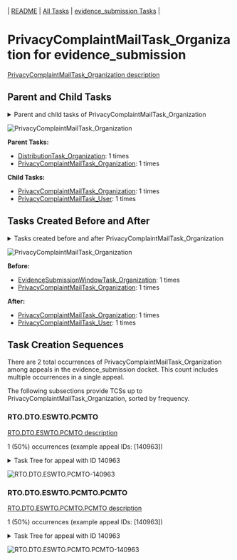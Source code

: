 <!-- DO NOT EDIT THIS FILE.  This file is autogenerated. -->
| [README](../README.md) | [All Tasks](../alltasks.md) | [evidence_submission Tasks](tasklist.md) |

# PrivacyComplaintMailTask_Organization for evidence_submission

[PrivacyComplaintMailTask_Organization description](../descr/PrivacyComplaintMailTask_Organization.md)

## Parent and Child Tasks

<details><summary markdown='span'>Parent and child tasks of PrivacyComplaintMailTask_Organization
</summary>

```
digraph G {
rankdir=LR;
node [shape=box]
"PrivacyComplaintMailTask_Organization" -> "PrivacyComplaintMailTask_User" [label=1]
"PrivacyComplaintMailTask_Organization" -> "PrivacyComplaintMailTask_Organization" [label=1]
"PrivacyComplaintMailTask_Organization" -> "PrivacyComplaintMailTask_Organization" [label=1]
"DistributionTask_Organization" -> "PrivacyComplaintMailTask_Organization" [label=1]
}
```
</details>

![PrivacyComplaintMailTask_Organization](dot/PrivacyComplaintMailTask_Organization-parentchild.dot.png)

**Parent Tasks:**

   * [DistributionTask_Organization](DistributionTask_Organization.md): 1 times
   * [PrivacyComplaintMailTask_Organization](PrivacyComplaintMailTask_Organization.md): 1 times

**Child Tasks:**

   * [PrivacyComplaintMailTask_Organization](PrivacyComplaintMailTask_Organization.md): 1 times
   * [PrivacyComplaintMailTask_User](PrivacyComplaintMailTask_User.md): 1 times

## Tasks Created Before and After

<details><summary markdown='span'>Tasks created before and after PrivacyComplaintMailTask_Organization</summary>

```
digraph G {
rankdir=LR;

"PrivacyComplaintMailTask_Organization" -> "PrivacyComplaintMailTask_User" [label=1]
"PrivacyComplaintMailTask_Organization" -> "PrivacyComplaintMailTask_Organization" [label=1]
"PrivacyComplaintMailTask_Organization" -> "PrivacyComplaintMailTask_Organization" [label=1]
"EvidenceSubmissionWindowTask_Organization" -> "PrivacyComplaintMailTask_Organization" [label=1]
}
```
</details>

![PrivacyComplaintMailTask_Organization](dot/PrivacyComplaintMailTask_Organization.dot.png)

**Before:**

   * [EvidenceSubmissionWindowTask_Organization](EvidenceSubmissionWindowTask_Organization.md): 1 times
   * [PrivacyComplaintMailTask_Organization](PrivacyComplaintMailTask_Organization.md): 1 times

**After:**

   * [PrivacyComplaintMailTask_Organization](PrivacyComplaintMailTask_Organization.md): 1 times
   * [PrivacyComplaintMailTask_User](PrivacyComplaintMailTask_User.md): 1 times

## Task Creation Sequences

There are 2 total occurrences of PrivacyComplaintMailTask_Organization among appeals in the evidence_submission docket.  This count includes multiple occurrences in a single appeal.

The following subsections provide TCSs up to PrivacyComplaintMailTask_Organization, sorted by frequency.

### RTO.DTO.ESWTO.PCMTO

[RTO.DTO.ESWTO.PCMTO description](../descr/RTO.DTO.ESWTO.PCMTO.md)

1 (50%) occurrences (example appeal IDs: [140963])

<details><summary markdown='span'>Task Tree for appeal with ID 140963</summary>

```
@startuml
skinparam {
  ObjectBorderColor #555
  ObjectBorderThickness 0
  ObjectFontStyle bold
  ObjectFontSize 14
  ObjectAttributeFontColor #333
  ObjectAttributeFontSize 12
}
  object 0.RootTask #8dd3c7 {
Organization
}
  object 1.DistributionTask #ffffb3 {
Organization
}
  object 2.EvidenceSubmissionWindowTask #fccde5 {
Organization
}
  object 3.PrivacyComplaintMailTask #9467bd {
Organization  <back:white>    </back>
}
  object 4.PrivacyComplaintMailTask #9467bd {
Organization  <back:white>    </back>
}
  object 5.PrivacyComplaintMailTask #9467bd {
User
}
  object 6.TimedHoldTask #fccde5 {
User
}
  object 7.EvidenceOrArgumentMailTask #ffffb3 {
Organization
}
  object 8.TimedHoldTask #fccde5 {
User
}
0.RootTask -- 1.DistributionTask
1.DistributionTask -- 2.EvidenceSubmissionWindowTask
1.DistributionTask -- 3.PrivacyComplaintMailTask
3.PrivacyComplaintMailTask -- 4.PrivacyComplaintMailTask
4.PrivacyComplaintMailTask -- 5.PrivacyComplaintMailTask
5.PrivacyComplaintMailTask -- 6.TimedHoldTask
0.RootTask -- 7.EvidenceOrArgumentMailTask
5.PrivacyComplaintMailTask -- 8.TimedHoldTask
@enduml
```
</details>

![RTO.DTO.ESWTO.PCMTO-140963](uml/RTO.DTO.ESWTO.PCMTO-140963.png)

### RTO.DTO.ESWTO.PCMTO.PCMTO

[RTO.DTO.ESWTO.PCMTO.PCMTO description](../descr/RTO.DTO.ESWTO.PCMTO.PCMTO.md)

1 (50%) occurrences (example appeal IDs: [140963])

<details><summary markdown='span'>Task Tree for appeal with ID 140963</summary>

```
@startuml
skinparam {
  ObjectBorderColor #555
  ObjectBorderThickness 0
  ObjectFontStyle bold
  ObjectFontSize 14
  ObjectAttributeFontColor #333
  ObjectAttributeFontSize 12
}
  object 0.RootTask #8dd3c7 {
Organization
}
  object 1.DistributionTask #ffffb3 {
Organization
}
  object 2.EvidenceSubmissionWindowTask #fccde5 {
Organization
}
  object 3.PrivacyComplaintMailTask #9467bd {
Organization  <back:white>    </back>
}
  object 4.PrivacyComplaintMailTask #9467bd {
Organization  <back:white>    </back>
}
  object 5.PrivacyComplaintMailTask #9467bd {
User
}
  object 6.TimedHoldTask #fccde5 {
User
}
  object 7.EvidenceOrArgumentMailTask #ffffb3 {
Organization
}
  object 8.TimedHoldTask #fccde5 {
User
}
0.RootTask -- 1.DistributionTask
1.DistributionTask -- 2.EvidenceSubmissionWindowTask
1.DistributionTask -- 3.PrivacyComplaintMailTask
3.PrivacyComplaintMailTask -- 4.PrivacyComplaintMailTask
4.PrivacyComplaintMailTask -- 5.PrivacyComplaintMailTask
5.PrivacyComplaintMailTask -- 6.TimedHoldTask
0.RootTask -- 7.EvidenceOrArgumentMailTask
5.PrivacyComplaintMailTask -- 8.TimedHoldTask
@enduml
```
</details>

![RTO.DTO.ESWTO.PCMTO.PCMTO-140963](uml/RTO.DTO.ESWTO.PCMTO.PCMTO-140963.png)

